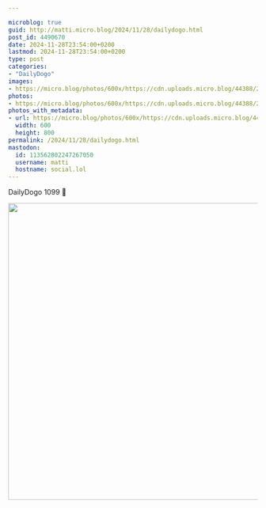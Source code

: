 ```yaml
---

microblog: true
guid: http://matti.micro.blog/2024/11/28/dailydogo.html
post_id: 4490670
date: 2024-11-28T23:54:00+0200
lastmod: 2024-11-28T23:54:00+0200
type: post
categories:
- "DailyDogo"
images:
- https://micro.blog/photos/600x/https://cdn.uploads.micro.blog/44388/2024/6084c055f2254b14a4cf18acdf7a7da2.jpg
photos:
- https://micro.blog/photos/600x/https://cdn.uploads.micro.blog/44388/2024/6084c055f2254b14a4cf18acdf7a7da2.jpg
photos_with_metadata:
- url: https://micro.blog/photos/600x/https://cdn.uploads.micro.blog/44388/2024/6084c055f2254b14a4cf18acdf7a7da2.jpg
  width: 600
  height: 800
permalink: /2024/11/28/dailydogo.html
mastodon:
  id: 113562802247267050
  username: matti
  hostname: social.lol
---
```

DailyDogo 1099 🐶

<img src="https://micro.blog/photos/600x/https://blog.martin-haehnel.de/uploads/2024/6084c055f2254b14a4cf18acdf7a7da2.jpg" width="600" alt="" />
